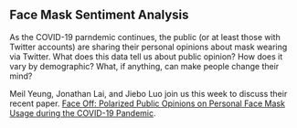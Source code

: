 ## Face Mask Sentiment Analysis

As the COVID-19 parndemic continues, the public (or at least those with Twitter accounts) are sharing their personal opinions about mask wearing via Twitter.  What does this data tell us about public opinion?  How does it vary by demographic?  What, if anything, can make people change their mind?

Meil Yeung, Jonathan Lai, and Jiebo Luo join us this week to discuss their recent paper.  [Face Off: Polarized Public Opinions on Personal Face Mask Usage during the COVID-19 Pandemic](https://arxiv.org/abs/2011.00336).
